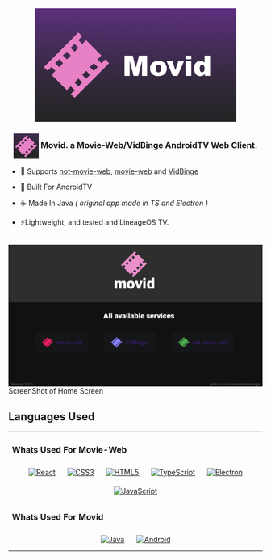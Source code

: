 <div align="center">
<img src="banner.png" align="center" height="" width="400px" />
</div>  
  

### <div align="center"> <img src="icon.png" align="center" height="" width="50px" /> Movid. a Movie-Web/VidBinge AndroidTV Web Client.</div>  
  

- 🎥 Supports [not-movie-web](https://not-movie-web.app/), [movie-web](https://movie-web-me.vercel.app/) and [VidBinge](https://github.com/VidBingeApp/VidBinge)  
  

- 🤖 Built For AndroidTV  
  

- ☕ Made In Java *( original app made in TS and Electron )*  
  

- ⚡Lightweight, and tested and LineageOS TV.  
  

##
<img src="Screencap.png" align="center" height="" width="800px" />
ScreenShot of Home Screen
<br/>  


## Languages Used
<table><tr><td valign="top" width="33%">



### Whats Used For Movie-Web  
<div align="center">  
<a href="https://reactjs.org/" target="_blank"><img style="margin: 10px" src="https://profilinator.rishav.dev/skills-assets/react-original-wordmark.svg" alt="React" height="50" /></a>  
<a href="https://www.w3schools.com/css/" target="_blank"><img style="margin: 10px" src="https://profilinator.rishav.dev/skills-assets/css3-original-wordmark.svg" alt="CSS3" height="50" /></a>  
<a href="https://en.wikipedia.org/wiki/HTML5" target="_blank"><img style="margin: 10px" src="https://profilinator.rishav.dev/skills-assets/html5-original-wordmark.svg" alt="HTML5" height="50" /></a>  
<a href="https://www.typescriptlang.org/" target="_blank"><img style="margin: 10px" src="https://profilinator.rishav.dev/skills-assets/typescript-original.svg" alt="TypeScript" height="50" /></a>  
<a href="https://www.electronjs.org/" target="_blank"><img style="margin: 10px" src="https://profilinator.rishav.dev/skills-assets/electron-original.svg" alt="Electron" height="50" /></a>  
<a href="https://www.javascript.com/" target="_blank"><img style="margin: 10px" src="https://profilinator.rishav.dev/skills-assets/javascript-original.svg" alt="JavaScript" height="50" /></a>  
</div>  



### Whats Used For Movid  
<div align="center">  
<a href="https://www.java.com/" target="_blank"><img style="margin: 10px" src="https://profilinator.rishav.dev/skills-assets/java-original-wordmark.svg" alt="Java" height="50" /></a>  
<a href="https://www.android.com/intl/en_in/" target="_blank"><img style="margin: 10px" src="https://profilinator.rishav.dev/skills-assets/android-original-wordmark.svg" alt="Android" height="50" /></a>  
</div>
